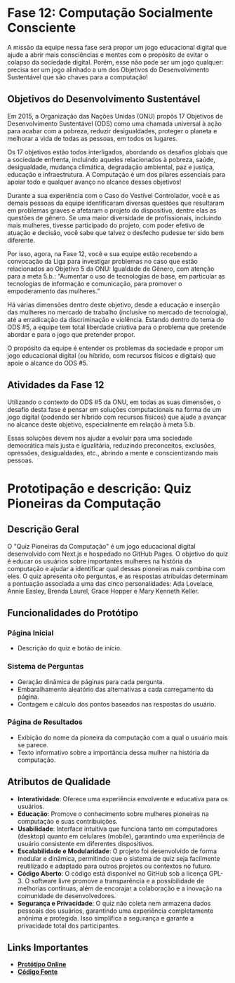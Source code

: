 # Fase 12: Computação Socialmente Consciente
A missão da equipe nessa fase será propor um jogo educacional digital que ajude a abrir mais consciências e mentes com o propósito de evitar o colapso da sociedade digital. Porém, esse não pode ser um jogo qualquer: precisa ser um jogo alinhado a um dos Objetivos do Desenvolvimento Sustentável que são chaves para a computação!

## Objetivos do Desenvolvimento Sustentável 
Em 2015, a Organização das Nações Unidas (ONU) propôs 17 Objetivos de Desenvolvimento Sustentável (ODS) como uma chamada universal à ação para acabar com a pobreza, reduzir desigualdades, proteger o planeta e melhorar a vida de todas as pessoas, em todos os lugares.

Os 17 objetivos estão todos interligados, abordando os desafios globais que a sociedade enfrenta, incluindo aqueles relacionados à pobreza, saúde, desigualdade, mudança climática, degradação ambiental, paz e justiça, educação e infraestrutura. A Computação é um dos pilares essenciais para apoiar todo e qualquer avanço no alcance desses objetivos!

Durante a sua experiência com o Caso do Vestível Controlador, você e as demais pessoas da equipe identificaram diversas questões que resultaram em problemas graves e afetaram o projeto do dispositivo, dentre elas as questões de gênero. Se uma maior diversidade de profissionais, incluindo mais mulheres, tivesse participado do projeto, com poder efetivo de atuação e decisão, você sabe que talvez o desfecho pudesse ter sido bem diferente.

Por isso, agora, na Fase 12, você e sua equipe estão recebendo a convocação da Liga para investigar problemas no caso que estão relacionados ao Objetivo 5 da ONU: Igualdade de Gênero, com atenção para a meta 5.b.: “Aumentar o uso de tecnologias de base, em particular as tecnologias de informação e comunicação, para promover o empoderamento das mulheres.”

Há várias dimensões dentro deste objetivo, desde a educação e inserção das mulheres no mercado de trabalho (inclusive no mercado de tecnologia), até a erradicação da discriminação e violência. Estando dentro do tema do ODS #5, a equipe tem total liberdade criativa para o problema que pretende abordar e para o jogo que pretender propor. 

O propósito da equipe é entender os problemas da sociedade e propor um jogo educacional digital (ou híbrido, com recursos físicos e digitais) que apoie o alcance do ODS #5. 

## Atividades da Fase 12
Utilizando o contexto do ODS #5 da ONU, em todas as suas dimensões, o desafio desta fase é pensar em soluções computacionais na forma de um jogo digital (podendo ser híbrido com recursos físicos) que ajude a avançar no alcance deste objetivo, especialmente em relação à meta 5.b.

Essas soluções devem nos ajudar a evoluir para uma sociedade democrática mais justa e igualitária, reduzindo preconceitos, exclusões, opressões, desigualdades, etc., abrindo a mente e conscientizando mais pessoas.

# Prototipação e descrição: Quiz Pioneiras da Computação
## Descrição Geral

O "Quiz Pioneiras da Computação" é um jogo educacional digital desenvolvido com Next.js e hospedado no GitHub Pages. O objetivo do quiz é educar os usuários sobre importantes mulheres na história da computação e ajudar a identificar qual dessas pioneiras mais combina com eles. O quiz apresenta oito perguntas, e as respostas atribuídas determinam a pontuação associada a uma das cinco personalidades: Ada Lovelace, Annie Easley, Brenda Laurel, Grace Hopper e Mary Kenneth Keller.

## Funcionalidades do Protótipo

### Página Inicial

- Descrição do quiz e botão de início.

### Sistema de Perguntas

- Geração dinâmica de páginas para cada pergunta.
- Embaralhamento aleatório das alternativas a cada carregamento da página.
- Contagem e cálculo dos pontos baseados nas respostas do usuário.

### Página de Resultados

- Exibição do nome da pioneira da computação com a qual o usuário mais se parece.
- Texto informativo sobre a importância dessa mulher na história da computação.

## Atributos de Qualidade

- **Interatividade**: Oferece uma experiência envolvente e educativa para os usuários.
- **Educação**: Promove o conhecimento sobre mulheres pioneiras na computação e suas contribuições.
- **Usabilidade**: Interface intuitiva que funciona tanto em computadores (desktop) quanto em celulares (mobile), garantindo uma experiência de usuário consistente em diferentes dispositivos.
- **Escalabilidade e Modularidade**: O projeto foi desenvolvido de forma modular e dinâmica, permitindo que o sistema de quiz seja facilmente reutilizado e adaptado para outros projetos ou contextos no futuro.
- **Código Aberto**: O código está disponível no GitHub sob a licença GPL-3. O software livre promove a transparência e a possibilidade de melhorias contínuas, além de encorajar a colaboração e a inovação na comunidade de desenvolvedores.
- **Segurança e Privacidade**: O quiz não coleta nem armazena dados pessoais dos usuários, garantindo uma experiência completamente anônima e protegida. Isso simplifica a segurança e garante a privacidade total dos participantes.

## Links Importantes

- [**Protótipo Online**](https://nightshade-tea.github.io/icc/)
- [**Código Fonte**](https://github.com/nightshade-tea/icc)

